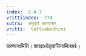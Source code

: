 ```yaml
---
index:  2.4.3
vrittiindex:  774
sutra:  अनुवादे चरणानाम्
vritti:  tattvabodhini 
---
```


चरणानामिति। शाखाध्येतृवाचिनामित्यर्थः।

